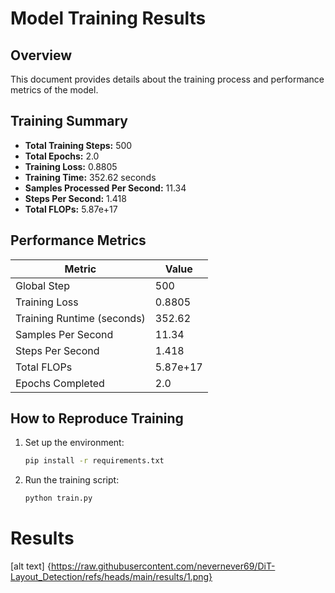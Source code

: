 # Model Training Results

## Overview
This document provides details about the training process and performance metrics of the model.

## Training Summary
- **Total Training Steps:** 500
- **Total Epochs:** 2.0
- **Training Loss:** 0.8805
- **Training Time:** 352.62 seconds
- **Samples Processed Per Second:** 11.34
- **Steps Per Second:** 1.418
- **Total FLOPs:** 5.87e+17

## Performance Metrics
| Metric                        | Value                |
|-------------------------------|----------------------|
| Global Step                   | 500                  |
| Training Loss                 | 0.8805               |
| Training Runtime (seconds)     | 352.62               |
| Samples Per Second            | 11.34                |
| Steps Per Second              | 1.418                |
| Total FLOPs                   | 5.87e+17             |
| Epochs Completed              | 2.0                  |


## How to Reproduce Training
1. Set up the environment:
   ```bash
   pip install -r requirements.txt
   ```
2. Run the training script:
   ```bash
   python train.py 
   ```


# Results
[alt text] {https://raw.githubusercontent.com/nevernever69/DiT-Layout_Detection/refs/heads/main/results/1.png}
